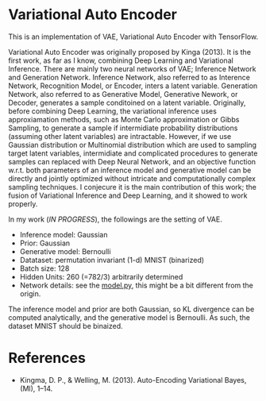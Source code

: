 # Variational Auto Encoder

This is an implementation of VAE, Variational Auto Encoder with TensorFlow.

Variational Auto Encoder was originally proposed by Kinga (2013). It is the first work, as far as I know, combining Deep Learning and Variational Inference. There are mainly two neural networks of VAE; Inference Network and Generation Network. Inference Network, also referred to as Interence Network, Recognition Model, or Encoder, inters a latent variable. Generation Network, also referred to as Generative Model, Generative Nework, or Decoder, generates a sample conditoined on a latent variable. Originally, before combining Deep Learning, the variational inference uses approxiamation methods, such as Monte Carlo approximation or Gibbs Sampling, to generate a sample if intermidiate probability distributions (assuming other latent variables) are intractable. However, if we use Gaussian distribution or Multinomial distribution which are used to sampling target latent variables, intermidiate and complicated procedures to generate samples can replaced with Deep Neural Network, and an objective function w.r.t. both parameters of an inference model and generative model can be directly and jointly optimized without intricate and computationally complex sampling techniques. I conjecure it is the main contribution of this work; the fusion of Variational Inference and Deep Learning, and it showed to work properly.

In my work (*IN PROGRESS*), the followings are the setting of VAE.

- Inference model: Gaussian
- Prior: Gaussian
- Generative model: Bernoulli
- Datataset: permutation invariant (1-d) MNIST (binarized)
- Batch size: 128
- Hidden Units: 260 (=782/3) arbitrarily determined
- Network details: see the [model.py](https://github.com/kzky/languages/blob/master/python/tensorflow/vae/model.py), this might be a bit different from the origin.

The inference model and  prior are both Gaussian, so KL divergence can be computed analytically, and the generative model is Bernoulli. As such, the dataset MNIST should be binaized.

# References
- Kingma, D. P., & Welling, M. (2013). Auto-Encoding Variational Bayes, (Ml), 1–14.
